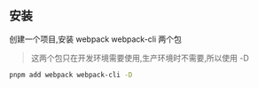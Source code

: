 ## 安装
创建一个项目,安装 webpack webpack-cli 两个包
> 这两个包只在开发环境需要使用,生产环境时不需要,所以使用 -D

```bash
pnpm add webpack webpack-cli -D
```





